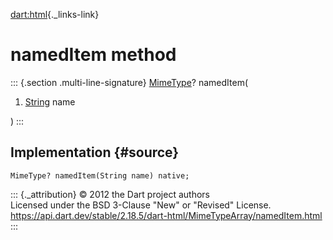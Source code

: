 [dart:html](../../dart-html/dart-html-library){._links-link}

namedItem method
================

::: {.section .multi-line-signature}
[MimeType](../mimetype-class)? namedItem(

1.  [String](../../dart-core/string-class) name

)
:::

Implementation {#source}
--------------

``` {.language-dart data-language="dart"}
MimeType? namedItem(String name) native;
```

::: {._attribution}
© 2012 the Dart project authors\
Licensed under the BSD 3-Clause \"New\" or \"Revised\" License.\
<https://api.dart.dev/stable/2.18.5/dart-html/MimeTypeArray/namedItem.html>
:::

